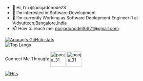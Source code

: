 - 👋 Hi, I’m @poojadonode28
- 👀 I’m interested in Software Development
- 🌱 I’m currently Working as Software Deelopment Engineer-1 at Vidyuttech,Bangalore,India
- 📫 How to reach me: poojadonode36921@gmail.com




[![Anurag's GitHub stats](https://github-readme-stats.vercel.app/api?username=poojadonode28)](https://github.com/anuraghazra/github-readme-stats)</br>
![Top Langs](https://github-readme-stats.vercel.app/api/top-langs/?username=poojadonode28&theme=tokyonight)</br>



<!---
kaushikpuka1998/kaushikpuka1998 is a ✨ special ✨ repository because its README.md (this file) appears on your GitHub profile.
You can click the Preview link to take a look at your changes.
--->



Connect Me Through:
<a href="https://www.linkedin.com/in/pooja-donode-948b49244/" target="blank"><img align="center" src="https://cdn.worldvectorlogo.com/logos/linkedin-icon-2.svg" alt="pooja_31" height="50" width="50" /></a>
<a href="https://leetcode.com/u/poojadonode31/" target="blank"><img align="center" src="https://user-images.githubusercontent.com/36547915/97088991-45da5d00-1652-11eb-900f-80d106540f4f.png" alt="pooja_31" height="50" width="50" /></a>

[![Hits](https://hits.seeyoufarm.com/api/count/incr/badge.svg?url=https%3A%2F%2Fgithub.com%2Fpoojadonode28%2Fhit-counter&count_bg=%230CDD1D&title_bg=%23010000&icon=github.svg&icon_color=%2322FF00&title=hits&edge_flat=false)](https://hits.seeyoufarm.com)
